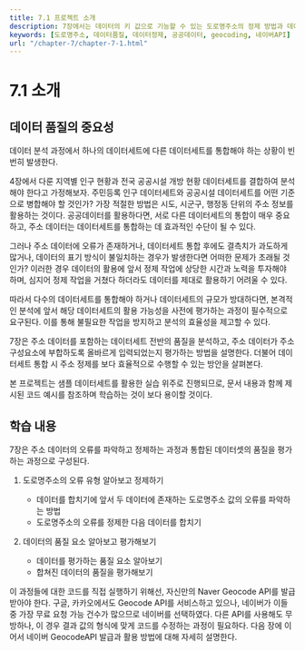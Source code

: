 ```yaml
---
title: 7.1 프로젝트 소개
description: 7장에서는 데이터의 키 값으로 기능할 수 있는 도로명주소의 정제 방법과 데이터 품질평가 방법에 대해 안내한다.
keywords: [도로명주소, 데이터품질, 데이터정제, 공공데이터, geocoding, 네이버API]
url: "/chapter-7/chapter-7-1.html"
---
```

# 7.1 소개

## 데이터 품질의 중요성

데이터 분석 과정에서 하나의 데이터세트에 다른 데이터세트를 통합해야 하는 상황이 빈번히 발생한다. 

4장에서 다룬 지역별 인구 현황과 전국 공공시설 개방 현황 데이터세트를 결합하여 분석해야 한다고 가정해보자. 주민등록 인구 데이터세트와 공공시설 데이터세트를 어떤 기준으로 병합해야 할 것인가? 가장 적절한 방법은 시도, 시군구, 행정동 단위의 주소 정보를 활용하는 것이다. 공공데이터를 활용하다면, 서로 다른 데이터세트의 통합이 매우 중요하고,  주소 데이터는 데이터세트를 통합하는 데 효과적인 수단이 될 수 있다.

그러나 주소 데이터에 오류가 존재하거나, 데이터세트 통합 후에도 결측치가 과도하게 많거나, 데이터의 표기 방식이 불일치하는 경우가 발생한다면 어떠한 문제가 초래될 것인가? 이러한 경우 데이터의 활용에 앞서 정제 작업에 상당한 시간과 노력을 투자해야 하며, 심지어 정제 작업을 거쳤다 하더라도 데이터를 제대로 활용하기 어려울 수 있다.

따라서 다수의 데이터세트를 통합해야 하거나 데이터세트의 규모가 방대하다면, 본격적인 분석에 앞서 해당 데이터세트의 활용 가능성을 사전에 평가하는 과정이 필수적으로 요구된다. 이를 통해 불필요한 작업을 방지하고 분석의 효율성을 제고할 수 있다.

7장은 주소 데이터를 포함하는 데이터세트 전반의 품질을 분석하고, 주소 데이터가 주소구성요소에 부합하도록 올바르게 입력되었는지 평가하는 방법을 설명한다. 더불어 데이터세트 통합 시 주소 정제를 보다 효율적으로 수행할 수 있는 방안을 살펴본다. 

본 프로젝트는 샘플 데이터세트를 활용한 실습 위주로 진행되므로, 문서 내용과 함께 제시된 코드 예시를 참조하며 학습하는 것이 보다 용이할 것이다.




## 학습 내용

7장은 주소 데이터의 오류를 파악하고 정제하는 과정과 통합된 데이터셋의 품질을 평가하는 과정으로 구성된다.

1. 도로명주소의 오류 유형 알아보고 정제하기
     - 데이터를 합치기에 앞서 두 데이터에 존재하는 도로명주소 값의 오류를 파악하는 방법
     - 도로명주소의 오류를 정제한 다음 데이터를 합치기

2. 데이터의 품질 요소 알아보고 평가해보기
     - 데이터를 평가하는 품질 요소 알아보기
     - 합쳐진 데이터의 품질을 평가해보기

이 과정들에 대한 코드를 직접 실행하기 위해선, 자신만의 Naver Geocode API를 발급받아야 한다. 구글, 카카오에서도 Geocode API를 서비스하고 있으나, 네이버가 이들 중 가장 무료 요청 가능 건수가 많으므로 네이버를 선택하였다. 다른 API를 사용해도 무방하나, 이 경우 결과 값의 형식에 맞게 코드를 수정하는 과정이 필요하다. 다음 장에 이어서 네이버 GeocodeAPI 발급과 활용 방법에 대해 자세히 설명한다.
